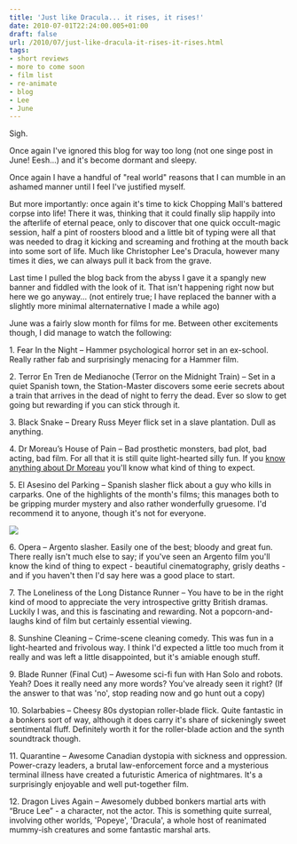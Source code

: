 ```yaml
---
title: 'Just like Dracula... it rises, it rises!'
date: 2010-07-01T22:24:00.005+01:00
draft: false
url: /2010/07/just-like-dracula-it-rises-it-rises.html
tags: 
- short reviews
- more to come soon
- film list
- re-animate
- blog
- Lee
- June
---
```


Sigh.  
  
Once again I've ignored this blog for way too long (not one singe post in June! Eesh...) and it's become dormant and sleepy.  
  
Once again I have a handful of "real world" reasons that I can mumble in an ashamed manner until I feel I've justified myself.  
  
But more importantly: once again it's time to kick Chopping Mall's battered corpse into life! There it was, thinking that it could finally slip happily into the afterlife of eternal peace, only to discover that one quick occult-magic session, half a pint of roosters blood and a little bit of typing were all that was needed to drag it kicking and screaming and frothing at the mouth back into some sort of life. Much like Christopher Lee's Dracula, however many times it dies, we can always pull it back from the grave.  
  
Last time I pulled the blog back from the abyss I gave it a spangly new banner and fiddled with the look of it. That isn't happening right now but here we go anyway... (not entirely true; I have replaced the banner with a slightly more minimal alternaternative I made a while ago)  
  
June was a fairly slow month for films for me. Between other excitements though, I did manage to watch the following:  
  
1\. Fear In the Night – Hammer psychological horror set in an ex-school. Really rather fab and surprisingly menacing for a Hammer film.  
  
2\. Terror En Tren de Medianoche (Terror on the Midnight Train) – Set in a quiet Spanish town, the Station-Master discovers some eerie secrets about a train that arrives in the dead of night to ferry the dead. Ever so slow to get going but rewarding if you can stick through it.  
  
3\. Black Snake – Dreary Russ Meyer flick set in a slave plantation. Dull as anything.  
  
4\. Dr Moreau’s House of Pain – Bad prosthetic monsters, bad plot, bad acting, bad film. For all that it is still quite light-hearted silly fun. If you [know anything about Dr Moreau](http://en.wikipedia.org/wiki/Dr_Moreau) you'll know what kind of thing to expect.  
  
5\. El Asesino del Parking – Spanish slasher flick about a guy who kills in carparks. One of the highlights of the month's films; this manages both to be gripping murder mystery and also rather wonderfully gruesome. I'd recommend it to anyone, though it's not for everyone.  
  

![](/blogspot/AVvXsEgcGcu_R0R5IqA10PxjWo6JgukVxdDGefEjuvWGzUtsePLN4e_H43YqJGi_Sc6F9DvYLWBmVf0YN1LNxwZojjNW_NqmPIr8apIv79tOe7f44UNONtJy91-alw_o46tsGA2bUSwPfCtAe1g/s400/peliculas.6544.IMAGEN1.jpg)  

  
6\. Opera – Argento slasher. Easily one of the best; bloody and great fun. There really isn't much else to say; if you've seen an Argento film you'll know the kind of thing to expect - beautiful cinematography, grisly deaths - and if you haven't then I'd say here was a good place to start.  
  
7\. The Loneliness of the Long Distance Runner – You have to be in the right kind of mood to appreciate the very introspective gritty British dramas. Luckily I was, and this is fascinating and rewarding. Not a popcorn-and-laughs kind of film but certainly essential viewing.  
  
8\. Sunshine Cleaning – Crime-scene cleaning comedy. This was fun in a light-hearted and frivolous way. I think I'd expected a little too much from it really and was left a little disappointed, but it's amiable enough stuff.  
  
9\. Blade Runner (Final Cut) – Awesome sci-fi fun with Han Solo and robots. Yeah? Does it really need any more words? You've already seen it right? (If the answer to that was 'no', stop reading now and go hunt out a copy)  
  
10\. Solarbabies – Cheesy 80s dystopian roller-blade flick. Quite fantastic in a bonkers sort of way, although it does carry it's share of sickeningly sweet sentimental fluff. Definitely worth it for the roller-blade action and the synth soundtrack though.  
  
11\. Quarantine – Awesome Canadian dystopia with sickness and oppression. Power-crazy leaders, a brutal law-enforcement force and a mysterious terminal illness have created a futuristic America of nightmares. It's a surprisingly enjoyable and well put-together film.  
  
12\. Dragon Lives Again – Awesomely dubbed bonkers martial arts with “Bruce Lee” - a character, not the actor. This is something quite surreal, involving other worlds, 'Popeye', 'Dracula', a whole host of reanimated mummy-ish creatures and some fantastic marshal arts.